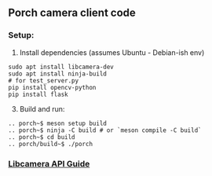 ## Porch camera client code

### Setup:
1. Install dependencies (assumes Ubuntu - Debian-ish env)
```
sudo apt install libcamera-dev
sudo apt install ninja-build
# for test_server.py
pip install opencv-python
pip install flask
```
3. Build and run:
```
.. porch~$ meson setup build
.. porch~$ ninja -C build # or `meson compile -C build`
.. porch~$ cd build
.. porch/build~$ ./porch
```

### [Libcamera API Guide](https://git.libcamera.org/libcamera/libcamera.git/tree/Documentation/guides/application-developer.rst)
